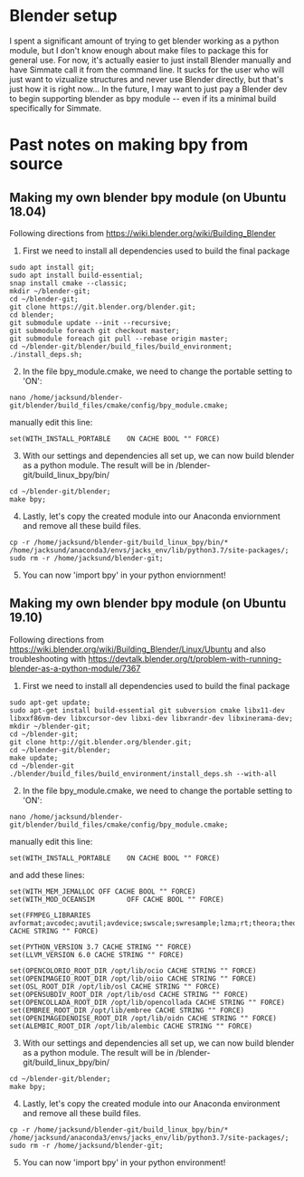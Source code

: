 
# Blender setup

I spent a significant amount of trying to get blender working as a python module, but I don't know enough about make files to package this for general use. For now, it's actually easier to just install Blender manually and have Simmate call it from the command line. It sucks for the user who will just want to vizualize structures and never use Blender directly, but that's just how it is right now... In the future, I may want to just pay a Blender dev to begin supporting blender as bpy module -- even if its a minimal build specifically for Simmate.


# Past notes on making bpy from source

## Making my own blender bpy module (on Ubuntu 18.04)
Following directions from https://wiki.blender.org/wiki/Building_Blender
1. First we need to install all dependencies used to build the final package
```
sudo apt install git;
sudo apt install build-essential;
snap install cmake --classic;
mkdir ~/blender-git;
cd ~/blender-git;
git clone https://git.blender.org/blender.git;
cd blender;
git submodule update --init --recursive;
git submodule foreach git checkout master;
git submodule foreach git pull --rebase origin master;
cd ~/blender-git/blender/build_files/build_environment;
./install_deps.sh;
```
2. In the file bpy_module.cmake, we need to change the portable setting to 'ON':
```
nano /home/jacksund/blender-git/blender/build_files/cmake/config/bpy_module.cmake;
```
manually edit this line:
```
set(WITH_INSTALL_PORTABLE    ON CACHE BOOL "" FORCE)
```
3. With our settings and dependencies all set up, we can now build blender as a python module. The result will be in /blender-git/build_linux_bpy/bin/
```
cd ~/blender-git/blender;
make bpy;
```
4. Lastly, let's copy the created module into our Anaconda enviornment and remove all these build files.
```
cp -r /home/jacksund/blender-git/build_linux_bpy/bin/* /home/jacksund/anaconda3/envs/jacks_env/lib/python3.7/site-packages/;
sudo rm -r /home/jacksund/blender-git;
```
5. You can now 'import bpy' in your python enviornment! 

## Making my own blender bpy module (on Ubuntu 19.10)
Following directions from https://wiki.blender.org/wiki/Building_Blender/Linux/Ubuntu and also troubleshooting with https://devtalk.blender.org/t/problem-with-running-blender-as-a-python-module/7367
1. First we need to install all dependencies used to build the final package
```
sudo apt-get update;
sudo apt-get install build-essential git subversion cmake libx11-dev libxxf86vm-dev libxcursor-dev libxi-dev libxrandr-dev libxinerama-dev;
mkdir ~/blender-git;
cd ~/blender-git;
git clone http://git.blender.org/blender.git;
cd ~/blender-git/blender;
make update;
cd ~/blender-git
./blender/build_files/build_environment/install_deps.sh --with-all
```
2. In the file bpy_module.cmake, we need to change the portable setting to 'ON':
```
nano /home/jacksund/blender-git/blender/build_files/cmake/config/bpy_module.cmake;
```
manually edit this line:
```
set(WITH_INSTALL_PORTABLE    ON CACHE BOOL "" FORCE)
```
and add these lines: 
```
set(WITH_MEM_JEMALLOC OFF CACHE BOOL "" FORCE)
set(WITH_MOD_OCEANSIM        OFF CACHE BOOL "" FORCE)

set(FFMPEG_LIBRARIES avformat;avcodec;avutil;avdevice;swscale;swresample;lzma;rt;theora;theoradec;theoraenc;vorbis;vorbisenc;vorbisfile;ogg;xvidcore;vpx;opus;mp3lame;x264;openjp2 CACHE STRING "" FORCE)

set(PYTHON_VERSION 3.7 CACHE STRING "" FORCE)
set(LLVM_VERSION 6.0 CACHE STRING "" FORCE)

set(OPENCOLORIO_ROOT_DIR /opt/lib/ocio CACHE STRING "" FORCE)
set(OPENIMAGEIO_ROOT_DIR /opt/lib/oiio CACHE STRING "" FORCE)
set(OSL_ROOT_DIR /opt/lib/osl CACHE STRING "" FORCE)
set(OPENSUBDIV_ROOT_DIR /opt/lib/osd CACHE STRING "" FORCE)
set(OPENCOLLADA_ROOT_DIR /opt/lib/opencollada CACHE STRING "" FORCE)
set(EMBREE_ROOT_DIR /opt/lib/embree CACHE STRING "" FORCE)
set(OPENIMAGEDENOISE_ROOT_DIR /opt/lib/oidn CACHE STRING "" FORCE)
set(ALEMBIC_ROOT_DIR /opt/lib/alembic CACHE STRING "" FORCE)
```
3. With our settings and dependencies all set up, we can now build blender as a python module. The result will be in /blender-git/build_linux_bpy/bin/
```
cd ~/blender-git/blender;
make bpy;
```
4. Lastly, let's copy the created module into our Anaconda environment and remove all these build files.
```
cp -r /home/jacksund/blender-git/build_linux_bpy/bin/* /home/jacksund/anaconda3/envs/jacks_env/lib/python3.7/site-packages/;
sudo rm -r /home/jacksund/blender-git;
```
5. You can now 'import bpy' in your python environment! 

